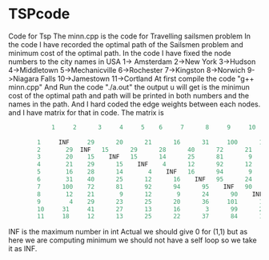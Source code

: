# TSPcode
Code for Tsp
The minn.cpp is the code for Travelling sailsmen problem
In the code I have recorded the optimal path of the Sailsmen problem and minimum cost of the optimal path.
In the code I have fixed the node numbers to the city names in USA 
  1-> Amsterdam
  2->New York
  3->Hudson
  4->Middletown
  5->Mechanicville
  6->Rochester
  7->Kingston
  8->Norwich
  9->Niagara Falls
  10->Jamestown
  11->Cortland
At first compile the code "g++ minn.cpp"
And Run the code "./a.out"
the output u will get is the minimun cost of the optimal path and path will be printed in both numbers and the names in the path.
And I hard coded the edge weights between each nodes. and I have matrix for that in code.
The matrix is 
```C
            1     2      3     4     5    6     7      8     9     10    11
            
        1	  INF	  29	  20	  21	  16	  31	 100	  12	   4	  31	  18	
        2	    29	INF	  15	  29	  28	  40	  72	  21	  29	  41	  12	
        3	    20	  15	INF	  15	  14	  25	  81	   9	  23	  27	  13	
        4	    21	  29	  15	INF	   4	  12	  92	  12	  25	  13	  25	
        5	    16	  28	  14	   4	INF	  16	  94	   9	  20	  16	  22	
        6	    31	  40	  25	  12	  16	INF	  95	  24	  36	   3	  37	
        7	   100	  72	  81	  92	  94	  95	INF	  90	 101	  99	  84	
        8	    12	  21	   9	  12	   9	  24	  90	INF	  15	  25	  13	
        9	     4	  29	  23	  25	  20	  36	 101	  15	INF	  35	  18	
        10	   31	  41	  27	  13	  16	   3	  99	  25	  35	INF	  38	
        11	   18	  12	  13	  25	  22	  37	  84	  13	  18	  38	INF
```
INF is the maximum number in int
Actual we should give 0 for (1,1) but as here we are computing minimum we should not have a self loop so we take it as INF.
